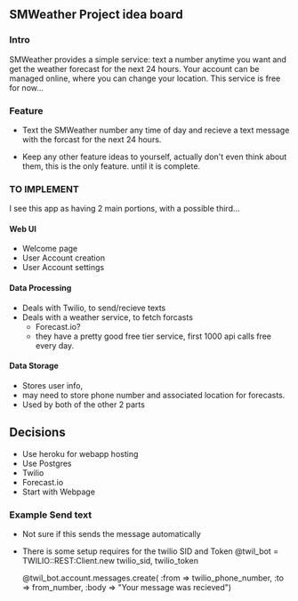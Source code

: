 ## SMWeather Project idea board

### Intro
  SMWeather provides a simple service: text a number anytime you want and get the weather  forecast for the next 24 hours. Your account can be managed online, where you can change your location. This service is free for now...

### Feature
  * Text the SMWeather number any time of day and recieve a text message with the forcast for the next 24 hours.

  * Keep any other feature ideas to yourself, actually don't even think about them, this is the only feature. until it is complete.

### TO IMPLEMENT
I see this app as having 2 main portions, with a possible third...
#### Web UI
* Welcome page
* User Account creation
* User Account settings

#### Data Processing
* Deals with Twilio, to send/recieve texts
* Deals with a weather service, to fetch forcasts
  *  Forecast.io?
  * they have a pretty good free tier service, first 1000 api calls free every day.

#### Data Storage
* Stores user info,
* may need to store phone number and associated location for forecasts.
* Used by both of the other 2 parts

## Decisions
   * Use heroku for webapp hosting
   * Use Postgres
   * Twilio
   * Forecast.io
   * Start with Webpage

### Example Send text
* Not sure if this sends the message automatically
* There is some setup requires for the twilio SID and Token
     @twil_bot = TWILIO::REST:Client.new twilio_sid, twilio_token

     @twil_bot.account.messages.create(
                :from => twilio_phone_number,
                :to => from_number,
                :body => "Your message was recieved")
